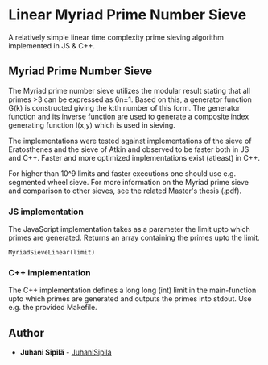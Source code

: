 # Linear Myriad Prime Number Sieve

A relatively simple linear time complexity prime sieving algorithm implemented in JS & C++. 

## Myriad Prime Number Sieve

The Myriad prime number sieve utilizes the modular result stating that all primes >3 can be expressed as 6n±1. Based on this, a generator function G(k) is constructed giving the k:th number of this form. The generator function and its inverse function are used to generate a composite index generating function I(x,y) which is used in sieving.

The implementations were tested against implementations of the sieve of Eratosthenes and the sieve of Atkin and observed to be faster both in JS and C++. Faster and more optimized implementations exist (atleast) in C++.

For higher than 10^9 limits and faster executions one should use e.g. segmented wheel sieve. For more information on the Myriad prime sieve and comparison to other sieves, see the related Master's thesis (.pdf).

### JS implementation

The JavaScript implementation takes as a parameter the limit upto which primes are generated. Returns an array containing the primes upto the limit.

```
MyriadSieveLinear(limit)
```

### C++ implementation

The C++ implementation defines a long long (int) limit in the main-function upto which primes are generated and outputs the primes into stdout. Use e.g. the provided Makefile.

## Author

* **Juhani Sipilä** - [JuhaniSipila](https://github.com/JuhaniSipila)
